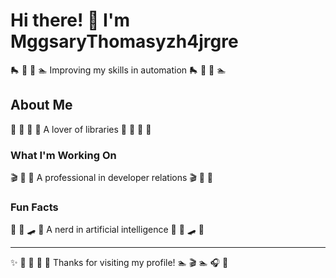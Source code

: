 # Hi there! 👋 I'm MggsaryThomasyzh4jrgre

🛼 🎨 🌺 🏊 Improving my skills in automation 🛼 🎨 🌺 🏊

## About Me
🚴 🚀 🎤 🚴 A lover of libraries 🚴 🚀 🎤 🚴

### What I'm Working On
🎬 🏸 🎪 A professional in developer relations 🎬 🏸 🎪

### Fun Facts
🥊 🏒 🛹 🏸 A nerd in artificial intelligence 🥊 🏒 🛹 🏸

---
✨ 🏑 🏸 🌈 🎪 Thanks for visiting my profile! 🏊 🎬 🏊 🎧 🚵

